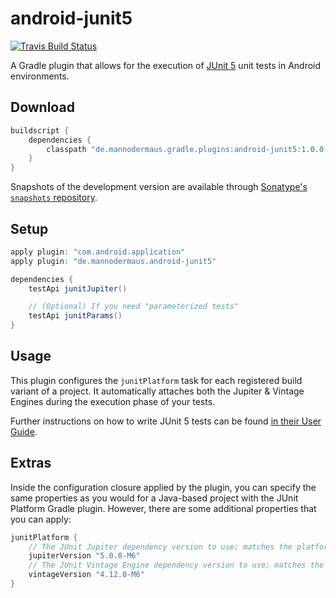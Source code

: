 # android-junit5

[![Travis Build Status](https://travis-ci.org/aurae/android-junit5.svg?branch=master)][travisci]

A Gradle plugin that allows for the execution of [JUnit 5][junit5gh] unit tests in Android environments.

## Download

```groovy
buildscript {
    dependencies {
        classpath "de.mannodermaus.gradle.plugins:android-junit5:1.0.0-M6"
    }
}
```

Snapshots of the development version are available through [Sonatype's `snapshots` repository][sonatyperepo].

## Setup

```groovy
apply plugin: "com.android.application"
apply plugin: "de.mannodermaus.android-junit5"

dependencies {
    testApi junitJupiter()

    // (Optional) If you need "parameterized tests"
    testApi junitParams()
}
```

## Usage

This plugin configures the `junitPlatform` task for each registered build variant of a project.
It automatically attaches both the Jupiter & Vintage Engines during the execution phase of your tests.

Further instructions on how to write JUnit 5 tests can be found [in their User Guide][junit5ug].

## Extras

Inside the configuration closure applied by the plugin, you can specify the same properties as you would
for a Java-based project with the JUnit Platform Gradle plugin.
However, there are some additional properties that you can apply:

```groovy
junitPlatform {
    // The JUnit Jupiter dependency version to use; matches the platform's milestone by default
    jupiterVersion "5.0.0-M6"
    // The JUnit Vintage Engine dependency version to use; matches the platform's milestone by default
    vintageVersion "4.12.0-M6"
}
```

 [junit5gh]: https://github.com/junit-team/junit5
 [junit5ug]: http://junit.org/junit5/docs/current/user-guide
 [travisci]: https://travis-ci.org/aurae/android-junit5
 [sonatyperepo]: https://oss.sonatype.org/content/repositories/snapshots
